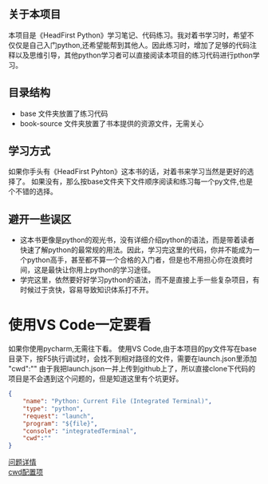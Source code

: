 ## 关于本项目
本项目是《HeadFirst Python》学习笔记、代码练习。我对着书学习时，希望不仅仅是自己入门python,还希望能帮到其他人。因此练习时，增加了足够的代码注释以及思维引导，其他python学习者可以直接阅读本项目的练习代码进行pthon学习。

## 目录结构
* base 文件夹放置了练习代码
* book-source 文件夹放置了书本提供的资源文件，无需关心

## 学习方式
如果你手头有《HeadFirst Pyhton》这本书的话，对着书来学习当然是更好的选择了。
如果没有，那么按base文件夹下文件顺序阅读和练习每一个py文件,也是个不错的选择。

## 避开一些误区
* 这本书更像是python的观光书，没有详细介绍python的语法，而是带着读者快速了解python的最常规的用法。因此，学习完这里的代码，你并不能成为一个python高手，甚至都不算一个合格的入门者，但是也不用担心你在浪费时间，这是最快让你用上python的学习途径。
* 学完这里，依然要好好学习python的语法，而不是直接上手一些复杂项目，有时候过于贪快，容易导致知识体系打不开。

# 使用VS Code一定要看
如果你使用pycharm,无需往下看。
使用VS Code,由于本项目的py文件写在base目录下，按F5执行调试时，会找不到相对路径的文件，需要在launch.json里添加 "cwd":""
由于我把launch.json一并上传到github上了，所以直接clone下代码的项目是不会遇到这个问题的，但是知道这里有个坑更好。

```json
{
    "name": "Python: Current File (Integrated Terminal)",
    "type": "python",
    "request": "launch",
    "program": "${file}",
    "console": "integratedTerminal",
    "cwd":""
}
```

[问题详情](https://stackoverflow.com/questions/54471395/why-is-python-assuming-my-path-is-the-project-root-which-is-two-directory-level)  
[cwd配置项](https://code.visualstudio.com/docs/python/debugging#_cwd)
